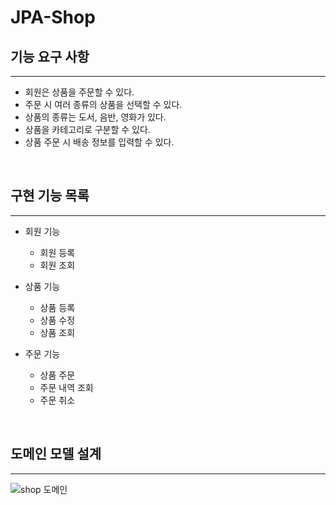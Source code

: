# JPA-Shop


## 기능 요구 사항

---
- 회원은 상품을 주문할 수 있다.
- 주문 시 여러 종류의 상품을 선택할 수 있다.
- 상품의 종류는 도서, 음반, 영화가 있다.
- 상품을 카테고리로 구분할 수 있다.
- 상품 주문 시 배송 정보를 입력할 수 있다.

<br>

## 구현 기능 목록

---
- 회원 기능
    - 회원 등록
    - 회원 조회

- 상품 기능
    - 상품 등록
    - 상품 수정
    - 상품 조회

- 주문 기능
    - 상품 주문
    - 주문 내역 조회
    - 주문 취소


<br>

## 도메인 모델 설계

---
![shop 도메인](https://user-images.githubusercontent.com/59961350/133012747-e00d3560-afbd-4391-a2e9-7af94c7af9cf.PNG)


   
